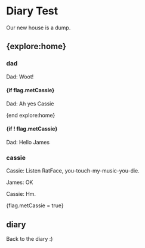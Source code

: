 
# Diary Test

Our new house is a dump.

## {explore:home}

### dad

Dad: Woot!

#### {if flag.metCassie}

Dad: Ah yes Cassie

{end explore:home}

#### {if ! flag.metCassie}

Dad: Hello James


### cassie

Cassie: Listen RatFace, you-touch-my-music-you-die.

James: OK

Cassie: Hm.

{flag.metCassie = true}


## diary

Back to the diary :)
